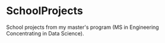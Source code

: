 # SchoolProjects
School projects from my master's program (MS in Engineering Concentrating in Data Science).
